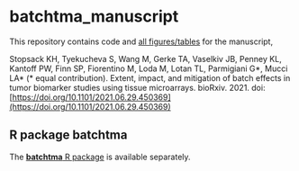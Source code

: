 # batchtma_manuscript

This repository contains code and [all figures/tables](https://stopsack.github.io/batchtma_manuscript/batchtma_manuscript_211206.html) for the manuscript, 

Stopsack KH, Tyekucheva S, Wang M, Gerke TA, Vaselkiv JB, Penney KL, Kantoff PW, Finn SP, Fiorentino M, Loda M, Lotan TL, Parmigiani G\*, Mucci LA\* (\* equal contribution). Extent, impact, and mitigation of batch effects in tumor biomarker studies using tissue microarrays. bioRxiv. 2021. doi: [https://doi.org/10.1101/2021.06.29.450369](https://doi.org/10.1101/2021.06.29.450369)


## R package batchtma

The [**batchtma** R package](https://stopsack.github.io/batchtma) is available separately.
